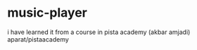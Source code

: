 # music-player

i have learned it from a course in pista academy (akbar amjadi) aparat/pistaacademy
